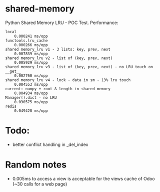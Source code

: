 # shared-memory

Python Shared Memory LRU - POC Test. Performance:

```
local
    0.000241 ms/opp
functools.lru_cache
    0.000266 ms/opp
shared memory_lru v1 - 3 lists: key, prev, next
    0.007839 ms/opp
shared memory_lru v2 - list of (key, prev, next)
    0.005929 ms/opp
shared memory_lru v3 - list of (key, prev, next) - no LRU touch on __get__
    0.002760 ms/opp
shared memory_lru v4 - lock - data in sm - 13% lru touch
    0.004553 ms/opp
current: numpy + root & length in shared memory
    0.004934 ms/opp
Manager().dict - no LRU
    0.030575 ms/opp
redis
    0.049428 ms/opp
```

# Todo:

- better conflict handling in _del_index

# Random notes

- 0.005ms to access a view is acceptable for the views cache of Odoo (~30 calls for a web page)
